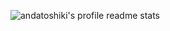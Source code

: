 <!--START_SECTION:waka-->
<!--END_SECTION:waka-->

<img align="center" src="https://stats.toshiki.top/api?show_bg=1&username=andatoshiki" alt="andatoshiki's profile readme stats"></img>
<!---
andatoshiki/andatoshiki is a ✨ special ✨ repository because its `README.md` (this file) appears on your GitHub profile.
You can click the Preview link to take a look at your changes.
--->
